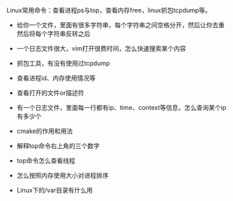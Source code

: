 Linux常用命令：查看进程ps与top，查看内存free，linux抓包tcpdump等。

- 给你一个文件，里面有很多字符串，每个字符串之间空格分开，然后让你去重然后将每个字符串反转之后

- 一个日志文件很大，vim打开很费时间，怎么快速搜索某个内容

- 抓包工具，有没有使用过tcpdump

- 查看进程id、内存使用情况等

- 查看打开的文件or描述符

- 有一个日志文件，里面每一行都有ip、time、context等信息，怎么查询某个ip有多少个

- cmake的作用和用法

- 解释top命令右上角的三个数字

- top命令怎么查看线程

- 怎么按照内存使用大小对进程排序

- Linux下的/var目录有什么用
